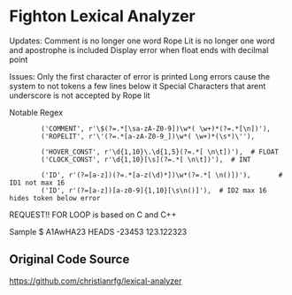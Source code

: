 # Fighton Lexical Analyzer

Updates:
Comment is no longer one word
Rope Lit is no longer one word and apostrophe is included
Display error when float ends with decilmal point

Issues:
Only the first character of error is printed
Long errors cause the system to not tokens a few lines below it
Special Characters that arent underscore is not accepted by Rope lit

Notable Regex

            ('COMMENT', r'\$(?=.*[\sa-zA-Z0-9])\w*( \w+)*(?=.*[\n])'),
            ('ROPELIT', r'\'(?=.*[a-zA-Z0-9_])\w*( \w+)*(\s*)\''),

            ('HOVER_CONST', r'\d{1,10}\.\d{1,5}(?=.*[ \n\t])'),  # FLOAT
            ('CLOCK_CONST', r'\d{1,10}[\s](?=.*[ \n\t])'),  # INT

            ('ID', r'(?=[a-z])(?=.*[a-z(\d)*])\w*(?=.*[ \n()])'),       # ID1 not max 16
            ('ID', r'(?=[a-z])[a-z0-9]{1,10}[\s\n()]'),  # ID2 max 16 hides token below error

REQUEST!! FOR LOOP is based on C and C++

Sample
$ A1AwHA23 HEADS  -23453 
123.122323


## Original Code Source
https://github.com/christianrfg/lexical-analyzer
